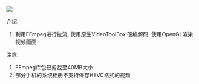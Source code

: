 ![](https://user-gold-cdn.xitu.io/2020/4/22/1719fb4a6e6ca768?w=480&h=270&f=gif&s=393845)

介绍:
1. 利用FFmpeg进行拉流, 使用原生VideoToolBox 硬编解码,  使用OpenGL渲染视频画面

注意:
1.  FFmpeg库包已剪裁至40MB大小
2. 部分手机的系统相册不支持保存HEVC格式的视频
